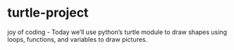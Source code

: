 # turtle-project
joy of coding - Today we’ll use python’s turtle module to draw shapes using loops, functions, and variables to draw pictures.
